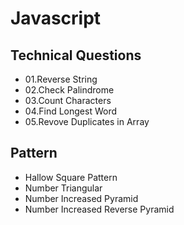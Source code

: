 <h1>Javascript</h1>

<h2>Technical Questions</h2>

<ul>
<li>01.Reverse String</li>
<li>02.Check Palindrome</li>
<li>03.Count Characters</li>
<li>04.Find Longest Word</li>
<li>05.Revove Duplicates in Array</li>
</ul>

<h2>Pattern</h2>

<ul>
<li>Hallow Square Pattern</li>
<li>Number Triangular</li>
<li>Number Increased Pyramid</li>
<li>Number Increased Reverse Pyramid</li>
</ul>

